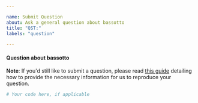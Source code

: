 ```yaml
---

name: Submit Question
about: Ask a general question about bassotto
title: "QST:"
labels: "question"

---
```


#### Question about bassotto

**Note**: If you'd still like to submit a question, please read [this guide](
https://matthewrocklin.com/blog/work/2018/02/28/minimal-bug-reports) detailing how to
provide the necessary information for us to reproduce your question.

```python
# Your code here, if applicable
```
